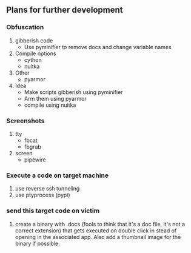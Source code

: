 ## Plans for further development

### Obfuscation
1. gibberish code
    - Use pyminifier to remove docs and change variable names
2. Compile options
    - cython
    - nuitka
3. Other
    - pyarmor
4. Idea
    - Make scripts gibberish using pyminifier
    - Arm them using pyarmor
    - compile using nuitka

### Screenshots
1. tty
    - fbcat
    - fbgrab
2. screen
    - pipewire

### Execute a code on target machine
1. use reverse ssh tunneling
2. use ptyprocess (pypi)


### send this target code on victim
1. create a binary with .docs (fools to think that it's a doc file, it's not a correct extension) that gets executed on double click in stead of opening in the associated app. Also add a thumbnail image for the binary if possible.


